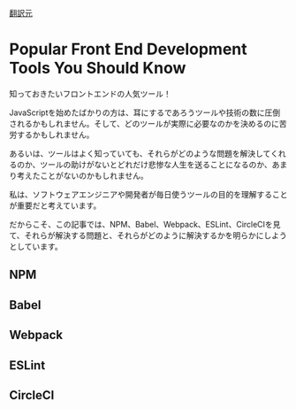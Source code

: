 [翻訳元](https://www.freecodecamp.org/news/front-end-development-tools-you-should-know/)

# Popular Front End Development Tools You Should Know

知っておきたいフロントエンドの人気ツール！

JavaScriptを始めたばかりの方は、耳にするであろうツールや技術の数に圧倒されるかもしれません。そして、どのツールが実際に必要なのかを決めるのに苦労するかもしれません。

あるいは、ツールはよく知っていても、それらがどのような問題を解決してくれるのか、ツールの助けがないとどれだけ悲惨な人生を送ることになるのか、あまり考えたことがないのかもしれません。

私は、ソフトウェアエンジニアや開発者が毎日使うツールの目的を理解することが重要だと考えています。

だからこそ、この記事では、NPM、Babel、Webpack、ESLint、CircleCIを見て、それらが解決する問題と、それらがどのように解決するかを明らかにしようとしています。

## NPM

## Babel

## Webpack

## ESLint

## CircleCI